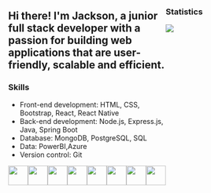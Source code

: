 <div style="display: flex; margin-bottom: 20px;">
  <div style="flex: 1;">
    <h2>Hi there! I'm Jackson, a junior full stack developer with a passion for building web applications that are user-friendly, scalable and efficient.</h2>
    <h3>Skills</h3>
    <ul>
      <li>Front-end development: HTML, CSS, Bootstrap, React, React Native</li>
      <li>Back-end development: Node.js, Express.js, Java, Spring Boot</li>
      <li>Database: MongoDB, PostgreSQL, SQL</li>
      <li>Data: PowerBI,Azure</li>
      <li>Version control: Git</li>
    </ul>
    <div style="display: flex; justify-content: space-around; margin-top: 10px;">
      <img height="40px" src="https://cdn.svgporn.com/logos/react.svg"/>
      <img height="40px" src="https://cdn.svgporn.com/logos/java.svg"/>
      <img height="40px" src="https://cdn.svgporn.com/logos/javascript.svg"/>
      <img height="40px" src="https://cdn.svgporn.com/logos/nodejs-icon.svg"/>
      <img height="40px" src="https://cdn.svgporn.com/logos/spring-icon.svg"/>
      <img height="40px" src="https://cdn.svgporn.com/logos/mongodb.svg"/>
      <img height="40px" src="https://cdn.svgporn.com/logos/postgresql.svg"/>
      <img height="40px" src="https://cdn.svgporn.com/logos/git-icon.svg"/>
    </div>
  </div>
  <div style="flex: 1;">
    <h3>Statistics</h3>
    <a href="https://github.com/anuraghazra/github-readme-stats">
      <img align="center" src="https://github-readme-stats.vercel.app/api/top-langs/?username=Jackson1611&layout=compact" />
    </a>
  </div>
</div>
